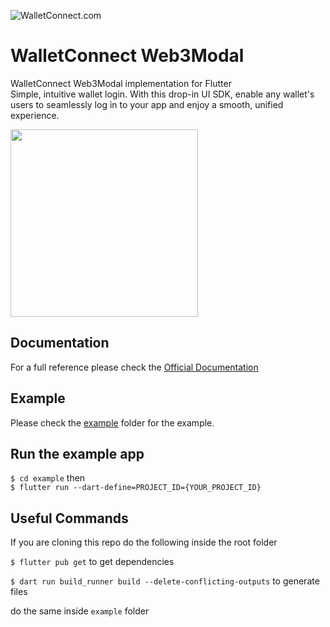 ![WalletConnect.com](https://web3modal.com/images/hero-banner.png)

# WalletConnect Web3Modal

WalletConnect Web3Modal implementation for Flutter<br />
Simple, intuitive wallet login. With this drop-in UI SDK, enable any wallet's users to seamlessly log in to your app and enjoy a smooth, unified experience.

<img src="https://web3modal.com/images/walletconnect-cloud-badge.png" width="300">

## Documentation

For a full reference please check the [Official Documentation](https://docs.walletconnect.com/2.0/web3modal/flutter/installation)

## Example

Please check the [example](https://github.com/WalletConnect/Web3ModalFlutter/tree/master/example) folder for the example.

## Run the example app

`$ cd example` then <br />
`$ flutter run --dart-define=PROJECT_ID={YOUR_PROJECT_ID}`

## Useful Commands

If you are cloning this repo do the following inside the root folder

`$ flutter pub get` to get dependencies

`$ dart run build_runner build --delete-conflicting-outputs` to generate files

do the same inside `example` folder
